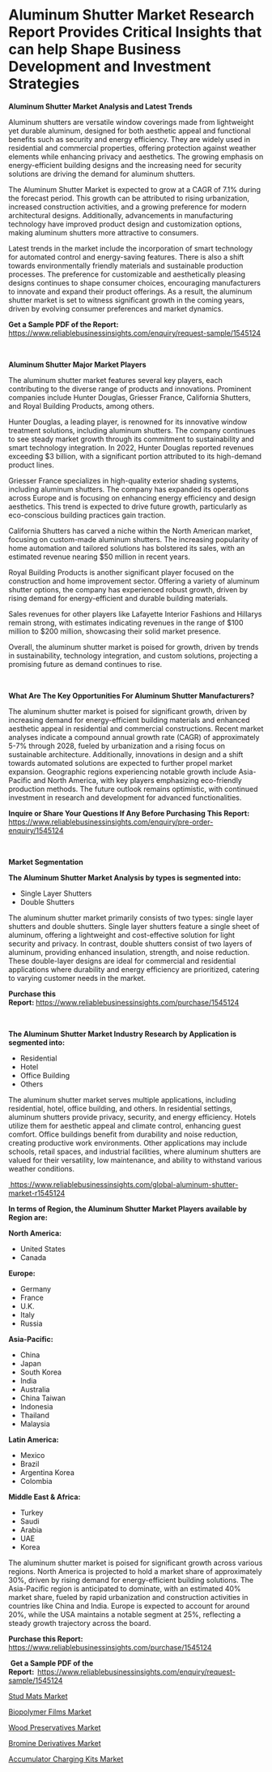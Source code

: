 <p><h1>Aluminum Shutter Market Research Report Provides Critical Insights that can help Shape Business Development and Investment Strategies</h1></p><p><strong>Aluminum Shutter Market Analysis and Latest Trends</strong></p>
<p><p>Aluminum shutters are versatile window coverings made from lightweight yet durable aluminum, designed for both aesthetic appeal and functional benefits such as security and energy efficiency. They are widely used in residential and commercial properties, offering protection against weather elements while enhancing privacy and aesthetics. The growing emphasis on energy-efficient building designs and the increasing need for security solutions are driving the demand for aluminum shutters.</p><p>The Aluminum Shutter Market is expected to grow at a CAGR of 7.1% during the forecast period. This growth can be attributed to rising urbanization, increased construction activities, and a growing preference for modern architectural designs. Additionally, advancements in manufacturing technology have improved product design and customization options, making aluminum shutters more attractive to consumers.</p><p>Latest trends in the market include the incorporation of smart technology for automated control and energy-saving features. There is also a shift towards environmentally friendly materials and sustainable production processes. The preference for customizable and aesthetically pleasing designs continues to shape consumer choices, encouraging manufacturers to innovate and expand their product offerings. As a result, the aluminum shutter market is set to witness significant growth in the coming years, driven by evolving consumer preferences and market dynamics.</p></p>
<p><strong>Get a Sample PDF of the Report:&nbsp;</strong> <a href="https://www.reliablebusinessinsights.com/enquiry/request-sample/1545124?utm_campaign=1113&utm_medium=2&utm_source=Github&utm_content=ia&utm_term=06022025&utm_id=aluminum-shutter">https://www.reliablebusinessinsights.com/enquiry/request-sample/1545124</a></p>
<p>&nbsp;</p>
<p><strong>Aluminum Shutter Major Market Players</strong></p>
<p><p>The aluminum shutter market features several key players, each contributing to the diverse range of products and innovations. Prominent companies include Hunter Douglas, Griesser France, California Shutters, and Royal Building Products, among others.</p><p>Hunter Douglas, a leading player, is renowned for its innovative window treatment solutions, including aluminum shutters. The company continues to see steady market growth through its commitment to sustainability and smart technology integration. In 2022, Hunter Douglas reported revenues exceeding $3 billion, with a significant portion attributed to its high-demand product lines.</p><p>Griesser France specializes in high-quality exterior shading systems, including aluminum shutters. The company has expanded its operations across Europe and is focusing on enhancing energy efficiency and design aesthetics. This trend is expected to drive future growth, particularly as eco-conscious building practices gain traction.</p><p>California Shutters has carved a niche within the North American market, focusing on custom-made aluminum shutters. The increasing popularity of home automation and tailored solutions has bolstered its sales, with an estimated revenue nearing $50 million in recent years.</p><p>Royal Building Products is another significant player focused on the construction and home improvement sector. Offering a variety of aluminum shutter options, the company has experienced robust growth, driven by rising demand for energy-efficient and durable building materials.</p><p>Sales revenues for other players like Lafayette Interior Fashions and Hillarys remain strong, with estimates indicating revenues in the range of $100 million to $200 million, showcasing their solid market presence. </p><p>Overall, the aluminum shutter market is poised for growth, driven by trends in sustainability, technology integration, and custom solutions, projecting a promising future as demand continues to rise.</p></p>
<p>&nbsp;</p>
<p><strong>What Are The Key Opportunities For Aluminum Shutter Manufacturers?</strong></p>
<p><p>The aluminum shutter market is poised for significant growth, driven by increasing demand for energy-efficient building materials and enhanced aesthetic appeal in residential and commercial constructions. Recent market analyses indicate a compound annual growth rate (CAGR) of approximately 5-7% through 2028, fueled by urbanization and a rising focus on sustainable architecture. Additionally, innovations in design and a shift towards automated solutions are expected to further propel market expansion. Geographic regions experiencing notable growth include Asia-Pacific and North America, with key players emphasizing eco-friendly production methods. The future outlook remains optimistic, with continued investment in research and development for advanced functionalities.</p></p>
<p><strong>Inquire or Share Your Questions If Any Before Purchasing This Report:</strong> <a href="https://www.reliablebusinessinsights.com/enquiry/pre-order-enquiry/1545124?utm_campaign=1113&utm_medium=2&utm_source=Github&utm_content=ia&utm_term=06022025&utm_id=aluminum-shutter">https://www.reliablebusinessinsights.com/enquiry/pre-order-enquiry/1545124</a></p>
<p>&nbsp;</p>
<p><strong>Market Segmentation</strong></p>
<p><strong>The Aluminum Shutter Market Analysis by types is segmented into:</strong></p>
<p><ul><li>Single Layer Shutters</li><li>Double Shutters</li></ul></p>
<p><p>The aluminum shutter market primarily consists of two types: single layer shutters and double shutters. Single layer shutters feature a single sheet of aluminum, offering a lightweight and cost-effective solution for light security and privacy. In contrast, double shutters consist of two layers of aluminum, providing enhanced insulation, strength, and noise reduction. These double-layer designs are ideal for commercial and residential applications where durability and energy efficiency are prioritized, catering to varying customer needs in the market.</p></p>
<p><strong>Purchase this Report:&nbsp;</strong><a href="https://www.reliablebusinessinsights.com/purchase/1545124?utm_campaign=1113&utm_medium=2&utm_source=Github&utm_content=ia&utm_term=06022025&utm_id=aluminum-shutter">https://www.reliablebusinessinsights.com/purchase/1545124</a></p>
<p>&nbsp;</p>
<p><strong>The Aluminum Shutter Market Industry Research by Application is segmented into:</strong></p>
<p><ul><li>Residential</li><li>Hotel</li><li>Office Building</li><li>Others</li></ul></p>
<p><p>The aluminum shutter market serves multiple applications, including residential, hotel, office building, and others. In residential settings, aluminum shutters provide privacy, security, and energy efficiency. Hotels utilize them for aesthetic appeal and climate control, enhancing guest comfort. Office buildings benefit from durability and noise reduction, creating productive work environments. Other applications may include schools, retail spaces, and industrial facilities, where aluminum shutters are valued for their versatility, low maintenance, and ability to withstand various weather conditions.</p></p>
<p><a href="https://www.reliablebusinessinsights.com/global-aluminum-shutter-market-r1545124?utm_campaign=1113&utm_medium=2&utm_source=Github&utm_content=ia&utm_term=06022025&utm_id=aluminum-shutter">&nbsp;https://www.reliablebusinessinsights.com/global-aluminum-shutter-market-r1545124</a></p>
<p><strong>In terms of Region, the Aluminum Shutter Market Players available by Region are:</strong></p>
<p>
    <p> <strong> North America: </strong>
        <ul>
            <li>United States</li>
            <li>Canada</li>
        </ul>
        </p> 
    <p> <strong> Europe: </strong>
        <ul>
            <li>Germany</li>
            <li>France</li>
            <li>U.K.</li>
            <li>Italy</li>
            <li>Russia</li>
        </ul>
        </p> 
    <p> <strong> Asia-Pacific: </strong>
        <ul>
            <li>China</li>
            <li>Japan</li>
            <li>South Korea</li>
            <li>India</li>
            <li>Australia</li>
            <li>China Taiwan</li>
            <li>Indonesia</li>
            <li>Thailand</li>
            <li>Malaysia</li>
        </ul>
        </p> 
    <p> <strong> Latin America: </strong>
        <ul>
            <li>Mexico</li>
            <li>Brazil</li>
            <li>Argentina Korea</li>
            <li>Colombia</li>
        </ul>
        </p> 
    <p> <strong> Middle East & Africa: </strong>
        <ul>
            <li>Turkey</li>
            <li>Saudi</li>
            <li>Arabia</li>
            <li>UAE</li>
            <li>Korea</li>
        </ul>
    </p>
    </p>
<p><p>The aluminum shutter market is poised for significant growth across various regions. North America is projected to hold a market share of approximately 30%, driven by rising demand for energy-efficient building solutions. The Asia-Pacific region is anticipated to dominate, with an estimated 40% market share, fueled by rapid urbanization and construction activities in countries like China and India. Europe is expected to account for around 20%, while the USA maintains a notable segment at 25%, reflecting a steady growth trajectory across the board.</p></p>
<p><strong>Purchase this Report: </strong><a href="https://www.reliablebusinessinsights.com/purchase/1545124?utm_campaign=1113&utm_medium=2&utm_source=Github&utm_content=ia&utm_term=06022025&utm_id=aluminum-shutter">https://www.reliablebusinessinsights.com/purchase/1545124</a></p>
<p>&nbsp;<strong>Get a Sample PDF of the Report:&nbsp;&nbsp;</strong><a href="https://www.reliablebusinessinsights.com/enquiry/request-sample/1545124?utm_campaign=1113&utm_medium=2&utm_source=Github&utm_content=ia&utm_term=06022025&utm_id=aluminum-shutter">https://www.reliablebusinessinsights.com/enquiry/request-sample/1545124</a></p>
<p><strong></strong></p>
<p><p><a href="https://github.com/rabiumofer/Market-Research-Report-List-1/blob/main/stud-mats-market.md?utm_campaign=1113&utm_medium=2&utm_source=Github&utm_content=ia&utm_term=06022025&utm_id=aluminum-shutter">Stud Mats Market</a></p><p><a href="https://www.linkedin.com/pulse/emerging-technologies-reshaping-biopolymer-films-market-impact-t0nzf?utm_campaign=1113&utm_medium=2&utm_source=Github&utm_content=ia&utm_term=06022025&utm_id=aluminum-shutter">Biopolymer Films Market</a></p><p><a href="https://www.linkedin.com/pulse/global-wood-preservatives-market-study-2025-2032-overview-top-zy7lf?utm_campaign=1113&utm_medium=2&utm_source=Github&utm_content=ia&utm_term=06022025&utm_id=aluminum-shutter">Wood Preservatives Market</a></p><p><a href="https://www.linkedin.com/pulse/bromine-derivatives-market-research-report-provides-comprehensive-uouoc?utm_campaign=1113&utm_medium=2&utm_source=Github&utm_content=ia&utm_term=06022025&utm_id=aluminum-shutter">Bromine Derivatives Market</a></p><p><a href="https://github.com/abuugjetaj/Market-Research-Report-List-1/blob/main/accumulator-charging-kits-market.md?utm_campaign=1113&utm_medium=2&utm_source=Github&utm_content=ia&utm_term=06022025&utm_id=aluminum-shutter">Accumulator Charging Kits Market</a></p></p>